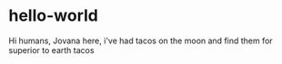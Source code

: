 # hello-world
Hi humans,
Jovana here,
i've had tacos on the moon and find them for superior to earth tacos
